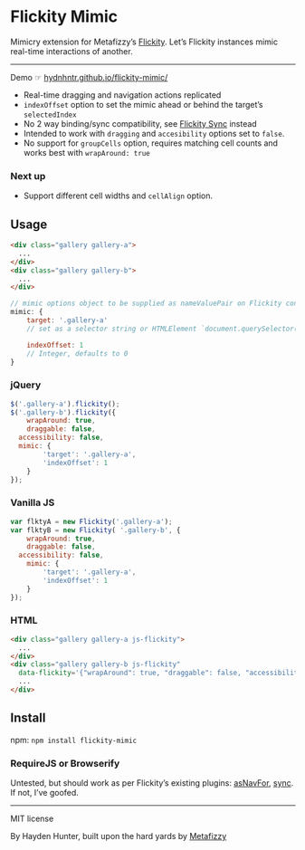 # Flickity Mimic
Mimicry extension for Metafizzy’s [Flickity](http://flickity.metafizzy.co/). Let’s Flickity instances mimic real-time interactions of another.

---

Demo ☞ [hydnhntr.github.io/flickity-mimic/](http://hydnhntr.github.io/flickity-mimic/)

+ Real-time dragging and navigation actions replicated
+ `indexOffset` option to set the mimic ahead or behind the target’s `selectedIndex`
+ No 2 way binding/sync compatibility, see [Flickity Sync](https://github.com/metafizzy/flickity-sync) instead
+ Intended to work with `dragging` and `accesibility` options set to `false`.
+ No support for `groupCells` option, requires matching cell counts and works best with `wrapAround: true`

### Next up

+ Support different cell widths and `cellAlign` option.

## Usage

``` html
<div class="gallery gallery-a">
  ...
</div>
<div class="gallery gallery-b">
  ...
</div>
```

``` js
// mimic options object to be supplied as nameValuePair on Flickity config
mimic: {
	target: '.gallery-a'
	// set as a selector string or HTMLElement `document.querySelector('.gallery-a')`, `jQuery('.gallery-a')[0]`

	indexOffset: 1
	// Integer, defaults to 0
}
```


### jQuery

``` js
$('.gallery-a').flickity();
$('.gallery-b').flickity({
	wrapAround: true,
	draggable: false,
  accessibility: false,
  mimic: {
		'target': '.gallery-a',
		'indexOffset': 1
	}
});
```

### Vanilla JS

``` js
var flktyA = new Flickity('.gallery-a');
var flktyB = new Flickity( '.gallery-b', {
	wrapAround: true,
	draggable: false,
  accessibility: false,
	mimic: {
		'target': '.gallery-a',
		'indexOffset': 1
	}
});
```

### HTML

``` html
<div class="gallery gallery-a js-flickity">
  ...
</div>
<div class="gallery gallery-b js-flickity"
  data-flickity='{"wrapAround": true, "draggable": false, "accessibility": false, "mimic": {"target": "#carousel-a", "indexOffset": 1}}'>
  ...
</div>
```

## Install

npm: `npm install flickity-mimic`

### RequireJS or Browserify

Untested, but should work as per Flickity’s existing plugins: [asNavFor](https://github.com/metafizzy/flickity-as-nav-for), [sync](https://github.com/metafizzy/flickity-sync). If not, I’ve goofed.

---

MIT license

By Hayden Hunter, built upon the hard yards by [Metafizzy](http://metafizzy.co)
